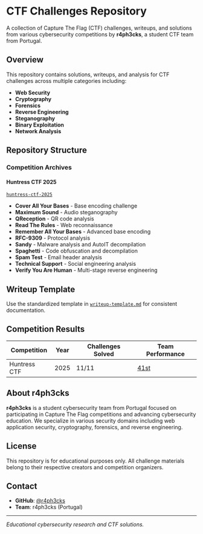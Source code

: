 # CTF Challenges Repository

A collection of Capture The Flag (CTF) challenges, writeups, and solutions from various cybersecurity competitions by **r4ph3cks**, a student CTF team from Portugal.

## Overview

This repository contains solutions, writeups, and analysis for CTF challenges across multiple categories including:
- **Web Security**
- **Cryptography**
- **Forensics**
- **Reverse Engineering**
- **Steganography**
- **Binary Exploitation**
- **Network Analysis**

## Repository Structure

### Competition Archives

#### **Huntress CTF 2025** 
[`huntress-ctf-2025`](huntress-ctf-2025/)
- **Cover All Your Bases** - Base encoding challenge
- **Maximum Sound** - Audio steganography
- **QReception** - QR code analysis
- **Read The Rules** - Web reconnaissance 
- **Remember All Your Bases** - Advanced base encoding
- **RFC-9309** - Protocol analysis
- **Sandy** - Malware analysis and AutoIT decompilation
- **Spaghetti** - Code obfuscation and decompilation
- **Spam Test** - Email header analysis
- **Technical Support** - Social engineering analysis
- **Verify You Are Human** - Multi-stage reverse engineering

## Writeup Template

Use the standardized template in [`writeup-template.md`](writeup-template.md) for consistent documentation.

## Competition Results

| Competition | Year | Challenges Solved | Team Performance |
|-------------|------|-------------------|------------------|
| Huntress CTF | 2025 | 11/11 | [41st](https://ctf.huntress.com/events/308dbb3b-8095-40e8-a46f-900e11f2a084/scoreboard) |

## About r4ph3cks

**r4ph3cks** is a student cybersecurity team from Portugal focused on participating in Capture The Flag competitions and advancing cybersecurity education. We specialize in various security domains including web application security, cryptography, forensics, and reverse engineering.

## License

This repository is for educational purposes only. All challenge materials belong to their respective creators and competition organizers.

## Contact

- **GitHub**: [@r4ph3cks](https://github.com/r4ph3cks)
- **Team**: r4ph3cks (Portugal)

---

*Educational cybersecurity research and CTF solutions.*